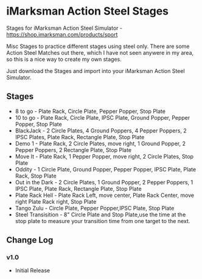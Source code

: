 # iMarksman Action Steel Stages
 Stages for iMarksman Action Steel Simulator - https://shop.imarksman.com/products/sport
 
 Misc Stages to practice different stages using steel only.  There are some Action Steel Matches out there, which I have not
 seen anywere in my area, so this is a nice way to create my own stages.
 
 Just download the Stages and import into your iMarksman Action Steel Simulator.

## Stages

* 8 to go - Plate Rack, Circle Plate, Pepper Popper, Stop Plate
* 10 to go - Plate Rack, Circle Plate, IPSC Plate, Ground Popper, Pepper Popper, Stop Plate
* BlackJack - 2 Circle Plates, 4 Ground Poppers, 4 Pepper Poppers, 2 IPSC Plates, Plate Rack, Rectangle Plate, Stop Plate
* Demo 1 -  Plate Rack, 2 Circle Plates, move right, 1 Ground Popper, 2 Pepper Poppers, 2 Rectangle Plate, Stop Plate
* Move It - Plate Rack, 1 Pepper Popper, move right, 2 Circle Plates, Stop Plate
* Oddity - 1 Circle Plate, Ground Popper, Pepper Popper, IPSC Plate, Plate Rack, Stop Plate
* Out in the Dark - 2 Circle Plates, 1 Ground Popper, 2 Pepper Poppers, 1 IPSC Plate, Plate Rack, Rectangle Plate, Stop Plate
* Plate Rack Hell - Plate Rack Left, move center, Plate Rack Center, move right Plate Rack right, Stop Plate
* Tango Zulu - Circle Plate, Pepper Popper,IPSC Plate, Stop Plate
* Steel Transisition - 8" Circle Plate and Stop Plate,use the time at the stop plate to measure your transition time from one target to the next.

## Change Log

### v1.0

* Initial Release
